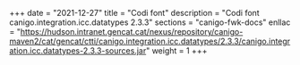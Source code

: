 +++
date        = "2021-12-27"
title       = "Codi font"
description = "Codi font canigo.integration.icc.datatypes 2.3.3"
sections    = "canigo-fwk-docs"
enllac		= "https://hudson.intranet.gencat.cat/nexus/repository/canigo-maven2/cat/gencat/ctti/canigo.integration.icc.datatypes/2.3.3/canigo.integration.icc.datatypes-2.3.3-sources.jar"
weight		= 1
+++

